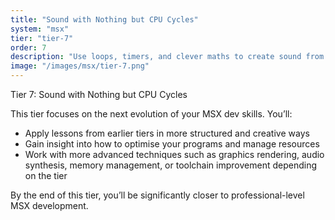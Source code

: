 ```yaml
---
title: "Sound with Nothing but CPU Cycles"
system: "msx"
tier: "tier-7"
order: 7
description: "Use loops, timers, and clever maths to create sound from the CPU alone."
image: "/images/msx/tier-7.png"
---
```


Tier 7: Sound with Nothing but CPU Cycles

This tier focuses on the next evolution of your MSX dev skills.
You’ll:
- Apply lessons from earlier tiers in more structured and creative ways
- Gain insight into how to optimise your programs and manage resources
- Work with more advanced techniques such as graphics rendering, audio synthesis,
  memory management, or toolchain improvement depending on the tier

By the end of this tier, you’ll be significantly closer to professional-level MSX development.
